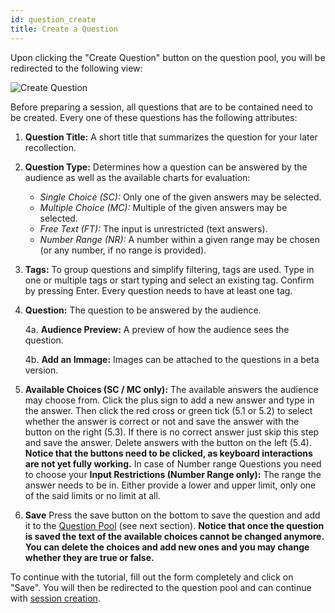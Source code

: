 ```yaml
---
id: question_create
title: Create a Question
---
```


Upon clicking the "Create Question" button on the question pool, you will be redirected to the following view:

![Create Question](assets/question_create.png)

Before preparing a session, all questions that are to be contained need to be created. Every one of these questions has the following attributes:

1. **Question Title:** A short title that summarizes the question for your later recollection.

2. **Question Type:** Determines how a question can be answered by the audience as well as the available charts for evaluation:

   - _Single Choice (SC):_ Only one of the given answers may be selected.
   - _Multiple Choice (MC):_ Multiple of the given answers may be selected.
   - _Free Text (FT):_ The input is unrestricted (text answers).
   - _Number Range (NR):_ A number within a given range may be chosen (or any number, if no range is provided).

3. **Tags:** To group questions and simplify filtering, tags are used. Type in one or multiple tags or start typing and select an existing tag. Confirm by pressing Enter. Every question needs to have at least one tag.

4. **Question:** The question to be answered by the audience.

   4a. **Audience Preview:** A preview of how the audience sees the question.

   4b. **Add an Immage:** Images can be attached to the questions in a beta version.

5. **Available Choices (SC / MC only):** The available answers the audience may choose from. Click the plus sign to add a new answer and type in the answer. Then click the red cross or green tick (5.1 or 5.2) to select whether the answer is correct or not and save the answer with the button on the right (5.3). If there is no correct answer just skip this step and save the answer. Delete answers with the button on the left (5.4). **Notice that the buttons need to be clicked, as keyboard interactions are not yet fully working.** In case of Number range Questions you need to choose your **Input Restrictions (Number Range only):** The range the answer needs to be in. Either provide a lower and upper limit, only one of the said limits or no limit at all.

6. **Save** Press the save button on the bottom to save the question and add it to the [Question Pool](question_pool.md) (see next section). **Notice that once the question is saved the text of the available choices cannot be changed anymore. You can delete the choices and add new ones and you may change whether they are true or false.**

To continue with the tutorial, fill out the form completely and click on "Save". You will then be redirected to the question pool and can continue with [session creation](session_create.md).
